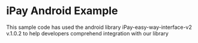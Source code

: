 # iPay Android Example
This sample code has used the android library iPay-easy-way-interface-v2 v.1.0.2 to help developers comprehend integration with our library
